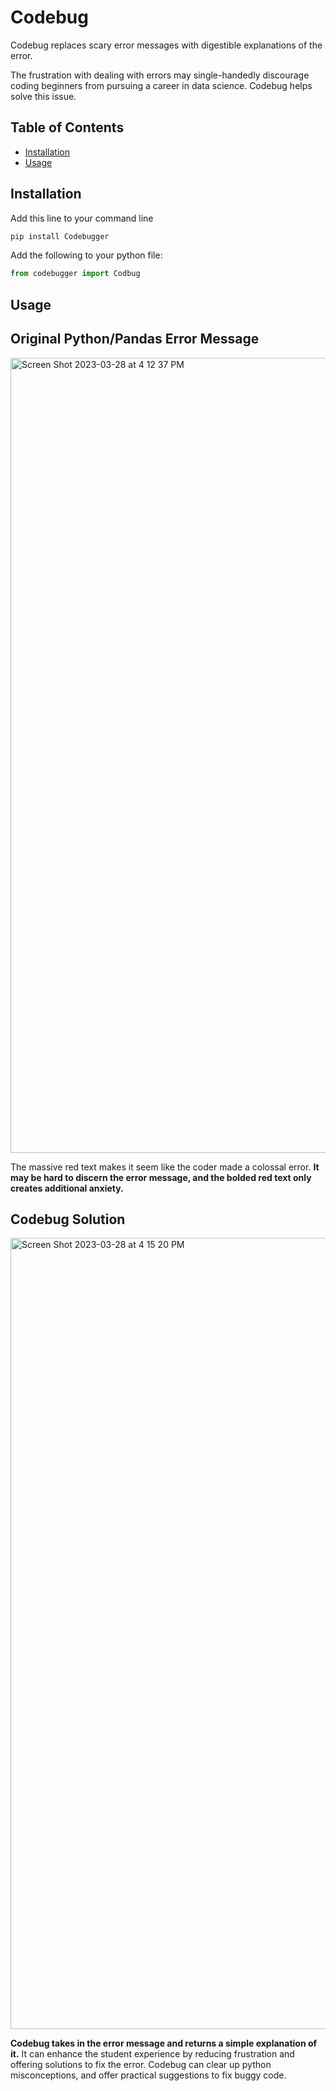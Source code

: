# Codebug

Codebug replaces scary error messages with digestible explanations of the error. 

The frustration with dealing with errors may single-handedly discourage coding beginners from pursuing a career in data science. Codebug helps solve this issue.

## Table of Contents <!-- omit in toc -->

- [Installation](#installation)
- [Usage](#usage)

## Installation

Add this line to your command line

```python
pip install Codebugger
```

Add the following to your python file:

```python
from codebugger import Codbug
```

## Usage

## Original Python/Pandas Error Message
<img width="1272" alt="Screen Shot 2023-03-28 at 4 12 37 PM" src="https://user-images.githubusercontent.com/95925660/228388554-2dc8012b-964d-42d3-b1c3-7d650b35266a.png">

The massive red text makes it seem like the coder made a colossal error. **It may be hard to discern the error message, and the bolded red text only creates additional anxiety.** 

## Codebug Solution
<img width="1266" alt="Screen Shot 2023-03-28 at 4 15 20 PM" src="https://user-images.githubusercontent.com/95925660/228388648-57606b82-5f15-4411-9021-de072ded5c93.png">

**Codebug takes in the error message and returns a simple explanation of it.** It can enhance the student experience by reducing frustration and offering solutions to fix the error. Codebug can clear up python misconceptions, and offer practical suggestions to fix buggy code. 

